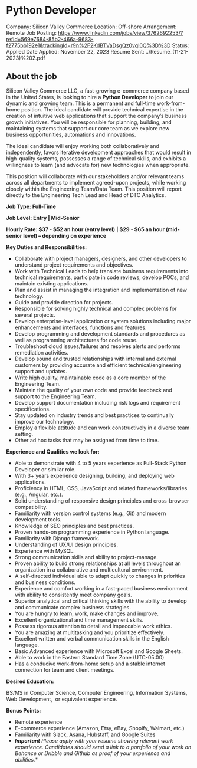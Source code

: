 # Python Developer

Company: Silicon Valley Commerce
Location: Off-shore
Arrangement: Remote
Job Posting: https://www.linkedin.com/jobs/view/3762692253/?refId=569e7684-85b2-466a-9683-f2775bb192e1&trackingId=r9n%2F2KdBTVaDsgQz0vqI0Q%3D%3D
Status: Applied
Date Applied: November 22, 2023
Resume Sent: ../Resume_(11-21-2023)%202.pdf

## About the job

Silicon Valley Commerce LLC, a fast-growing e-commerce company based in the United States, is looking to hire a **Python Developer** to join our dynamic and growing team. This is a permanent and full-time work-from-home position. The ideal candidate will provide technical expertise in the creation of intuitive web applications that support the company’s business growth initiatives. You will be responsible for planning, building, and maintaining systems that support our core team as we explore new business opportunities, automations and innovations.

The ideal candidate will enjoy working both collaboratively and independently, favors iterative development approaches that would result in high-quality systems, possesses a range of technical skills, and exhibits a willingness to learn (and advocate for) new technologies when appropriate.

This position will collaborate with our stakeholders and/or relevant teams across all departments to implement agreed-upon projects, while working closely within the Engineering Team/Data Team. This position will report directly to the Engineering Tech Lead and Head of DTC Analytics.

**Job Type: Full-Time**

**Job Level: Entry | Mid-Senior**

**Hourly Rate: $37 - $52 an hour (entry level) | $29 - $65 an hour (mid-senior level) – depending on experience**

**Key Duties and Responsibilities:**

- Collaborate with project managers, designers, and other developers to understand project requirements and objectives.
- Work with Technical Leads to help translate business requirements into technical requirements, participate in code reviews, develop POCs, and maintain existing applications.
- Plan and assist in managing the integration and implementation of new technology.
- Guide and provide direction for projects.
- Responsible for solving highly technical and complex problems for several projects.
- Develop enterprise-level application or system solutions including major enhancements and interfaces, functions and features.
- Develop programming and development standards and procedures as well as programming architectures for code reuse.
- Troubleshoot cloud issues/failures and resolves alerts and performs remediation activities.
- Develop sound and trusted relationships with internal and external customers by providing accurate and efficient technical/engineering support and updates.
- Write high quality, maintainable code as a core member of the Engineering Team.
- Maintain the quality of your own code and provide feedback and support to the Engineering Team.
- Develop support documentation including risk logs and requirement specifications.
- Stay updated on industry trends and best practices to continually improve our technology.
- Employ a flexible attitude and can work constructively in a diverse team setting.
- Other ad hoc tasks that may be assigned from time to time.

**Experience and Qualities we look for:**

- Able to demonstrate with 4 to 5 years experience as Full-Stack Python Developer or similar role.
- With 3+ years experience designing, building, and deploying web applications.
- Proficiency in HTML, CSS, JavaScript and related frameworks/libraries (e.g., Angular, etc.).
- Solid understanding of responsive design principles and cross-browser compatibility.
- Familiarity with version control systems (e.g., Git) and modern development tools.
- Knowledge of SEO principles and best practices.
- Proven hands-on programming experience in Python language.
- Familiarity with Django framework.
- Understanding of UX/UI design principles.
- Experience with MySQL.
- Strong communication skills and ability to project-manage.
- Proven ability to build strong relationships at all levels throughout an organization in a collaborative and multicultural environment.
- A self-directed individual able to adapt quickly to changes in priorities and business conditions.
- Experience and comfort working in a fast-paced business environment with ability to consistently meet company goals.
- Superior analytical and critical thinking skills with the ability to develop and communicate complex business strategies.
- You are hungry to learn, work, make changes and improve.
- Excellent organizational and time management skills.
- Possess rigorous attention to detail and impeccable work ethics.
- You are amazing at multitasking and you prioritize effectively.
- Excellent written and verbal communication skills in the English language.
- Basic Advanced experience with Microsoft Excel and Google Sheets.
- Able to work in the Eastern Standard Time Zone (UTC-05:00)
- Has a conducive work-from-home setup and a stable internet connection for team and client meetings.

**Desired Education:**

BS/MS in Computer Science, Computer Engineering, Information Systems, Web Development,  or equivalent experience.

**Bonus Points:**

- Remote experience
- E-commerce experience (Amazon, Etsy, eBay, Shopify, Walmart, etc.)
- Familiarity with Slack, Asana, Hubstaff, and Google Suites
- ***Important** Please apply with your resume showing relevant work experience. Candidates should send a link to a portfolio of your work on Behance or Dribble and Github as proof of your experience and abilities.**